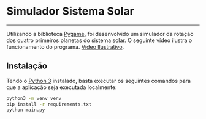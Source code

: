 # Simulador Sistema Solar

---

Utilizando a biblioteca [Pygame](https://www.pygame.org), foi desenvolvido um simulador da rotação dos quatro primeiros
planetas do sistema solar. O seguinte vídeo ilustra o funcionamento do programa. [Vídeo Ilustrativo](https://www.youtube.com/watch?v=vcVyV2aCPBs).

## Instalação

Tendo o [Python 3](https://www.python.org/downloads) instalado, basta executar os seguintes comandos para que a
aplicação seja executada localmente:

```bash
python3 -m venv venv
pip install -r requirements.txt
python main.py
```
